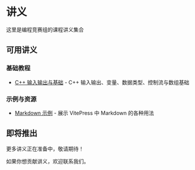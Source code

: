 # 讲义

这里是编程竞赛组的课程讲义集合

## 可用讲义

### 基础教程

- [C++ 输入输出与基础](./handouts/lesson1-cpp-2025) - C++ 输入输出、变量、数据类型、控制流与数组基础

### 示例与资源

- [Markdown 示例](./handouts/markdown-examples) - 展示 VitePress 中 Markdown 的各种用法

## 即将推出

更多讲义正在准备中，敬请期待！

如果你想贡献讲义，欢迎联系我们。

